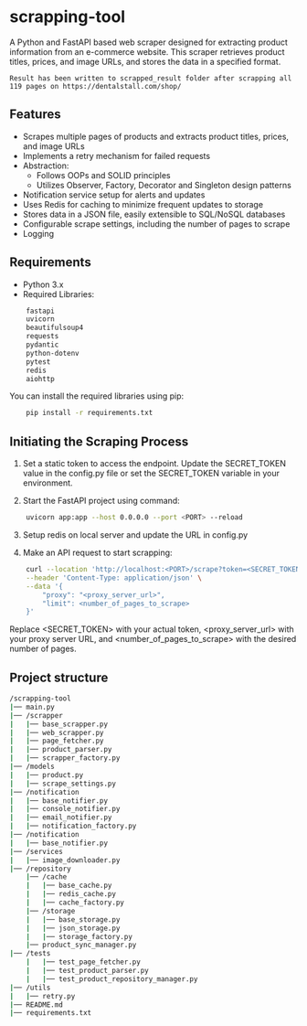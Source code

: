 # scrapping-tool

A Python and FastAPI based web scraper designed for extracting product information from an e-commerce website. This scraper retrieves product titles, prices, and image URLs, and stores the data in a specified format.

```Result has been written to scrapped_result folder after scrapping all 119 pages on https://dentalstall.com/shop/```

## Features

- Scrapes multiple pages of products and extracts product titles, prices, and image URLs
- Implements a retry mechanism for failed requests
- Abstraction:
    - Follows OOPs and SOLID principles
    - Utilizes Observer, Factory, Decorator and Singleton design patterns
- Notification service setup for alerts and updates
- Uses Redis for caching to minimize frequent updates to storage
- Stores data in a JSON file, easily extensible to SQL/NoSQL databases
- Configurable scrape settings, including the number of pages to scrape
- Logging

## Requirements

- Python 3.x
- Required Libraries:
```bash
    fastapi
    uvicorn
    beautifulsoup4
    requests
    pydantic
    python-dotenv
    pytest
    redis
    aiohttp
```

You can install the required libraries using pip:

```bash
    pip install -r requirements.txt
```

## Initiating the Scraping Process

1. Set a static token to access the endpoint. Update the SECRET_TOKEN value in the config.py file or set the SECRET_TOKEN variable in your environment.

2. Start the FastAPI project using command:

```bash
    uvicorn app:app --host 0.0.0.0 --port <PORT> --reload
```

3. Setup redis on local server and update the URL in config.py

4. Make an API request to start scrapping:

```bash
    curl --location 'http://localhost:<PORT>/scrape?token=<SECRET_TOKEN>' \
    --header 'Content-Type: application/json' \
    --data '{
        "proxy": "<proxy_server_url>",
        "limit": <number_of_pages_to_scrape>
    }'
```

Replace <SECRET_TOKEN> with your actual token, <proxy_server_url> with your proxy server URL, and <number_of_pages_to_scrape> with the desired number of pages.

## Project structure

```bash
/scrapping-tool
|── main.py
|── /scrapper
|   |── base_scrapper.py
|   |── web_scrapper.py         
|   |── page_fetcher.py         
|   |── product_parser.py
|   |── scrapper_factory.py
|── /models
|   |── product.py
|   |── scrape_settings.py
|── /notification
|   |── base_notifier.py
|   |── console_notifier.py
|   |── email_notifier.py
|   |── notification_factory.py
|── /notification
|   |── base_notifier.py
|── /services
|   |── image_downloader.py
|── /repository
    |── /cache
    |   |── base_cache.py
    |   |── redis_cache.py
    |   |── cache_factory.py
    |── /storage
    |   |── base_storage.py
    |   |── json_storage.py
    |   |── storage_factory.py
    |── product_sync_manager.py
|── /tests    
    |   |── test_page_fetcher.py
    |   |── test_product_parser.py
    |   |── test_product_repository_manager.py
|── /utils
|   |── retry.py
|── README.md
|── requirements.txt

```